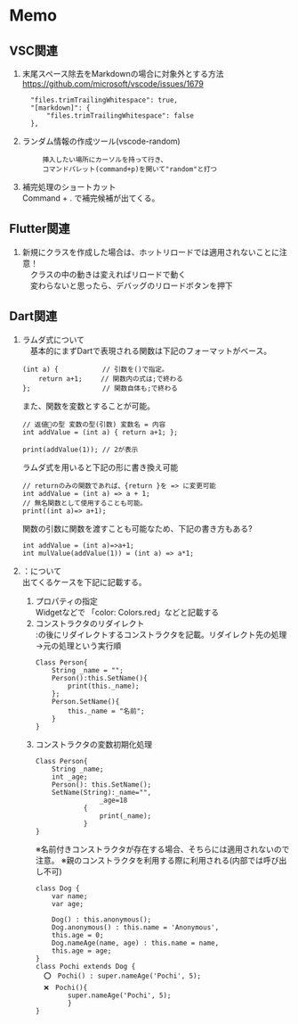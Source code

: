 # Memo

## VSC関連
1.  末尾スペース除去をMarkdownの場合に対象外とする方法
　https://github.com/microsoft/vscode/issues/1679

    ```
      "files.trimTrailingWhitespace": true,
      "[markdown]": {
          "files.trimTrailingWhitespace": false
      },
    ```

1. ランダム情報の作成ツール(vscode-random)

    ```
    　　　挿入したい場所にカーソルを持って行き、
    　　　コマンドパレット(command+p)を開いて"random"と打つ
    ```

1. 補完処理のショートカット  
    Command + . で補完候補が出てくる。
    
## Flutter関連
1. 新規にクラスを作成した場合は、ホットリロードでは適用されないことに注意！  
　クラスの中の動きは変えればリロードで動く  
　変わらないと思ったら、デバッグのリロードボタンを押下

## Dart関連
1. ラムダ式について  
　基本的にまずDartで表現される関数は下記のフォーマットがベース。

    ```
    (int a) {           // 引数を()で指定。
        return a+1;　   // 関数内の式は;で終わる
    };                  // 関数自体も;で終わる
    ```
    また、関数を変数とすることが可能。

    ```
    // 返値の型 変数の型(引数) 変数名 = 内容
    int addValue = (int a) { return a+1; };
    
    print(addValue(1)); // 2が表示
    ```
    ラムダ式を用いると下記の形に書き換え可能
    
    ```
    // returnのみの関数であれば、{return }を => に変更可能
    int addValue = (int a) => a + 1;
    // 無名関数として使用することも可能。
    print((int a)=> a+1);
    ```
    関数の引数に関数を渡すことも可能なため、下記の書き方もある?
    ```
    int addValue = (int a)=>a+1;
    int mulValue(addValue(1)) = (int a) => a*1; 
    ```

1. ：について  
    出てくるケースを下記に記載する。
    1. プロパティの指定  
        Widgetなどで 「color: Colors.red」などと記載する
    1. コンストラクタのリダイレクト  
        :の後にリダイレクトするコンストラクタを記載。リダイレクト先の処理→元の処理という実行順
        ```
        Class Person{
            String _name = "";
            Person():this.SetName(){
                print(this._name);
            };
            Person.SetName(){
                this._name = "名前";
            }
        }
        ```
    1. コンストラクタの変数初期化処理  
        ```
        Class Person{
            String _name;
            int _age;
            Person(): this.SetName();
            SetName(String):_name="",
                        _age=18
                    {
                        print(_name);
                    }
        }
        ```
        ※名前付きコンストラクタが存在する場合、そちらには適用されないので注意。
        ※親のコンストラクタを利用する際に利用される(内部では呼び出し不可)
        ```
        class Dog {
            var name;
            var age;
            
            Dog() : this.anonymous();
            Dog.anonymous() : this.name = 'Anonymous',
            this.age = 0;
            Dog.nameAge(name, age) : this.name = name,
            this.age = age;
        }
        class Pochi extends Dog {
          ⭕️　Pochi() : super.nameAge('Pochi', 5);
          ❌　Pochi(){
                super.nameAge('Pochi', 5);
                }
        }
        ```


